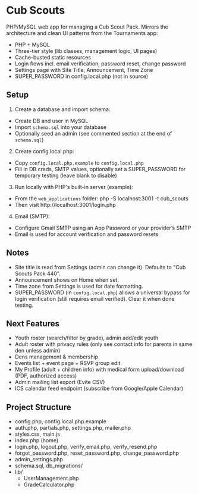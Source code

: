 # Cub Scouts

PHP/MySQL web app for managing a Cub Scout Pack. Mirrors the architecture and clean UI patterns from the Tournaments app:
- PHP + MySQL
- Three-tier style (lib classes, management logic, UI pages)
- Cache-busted static resources
- Login flows incl. email verification, password reset, change password
- Settings page with Site Title, Announcement, Time Zone
- SUPER_PASSWORD in config.local.php (not in source)

## Setup

1) Create a database and import schema:
- Create DB and user in MySQL
- Import `schema.sql` into your database
- Optionally seed an admin (see commented section at the end of `schema.sql`)

2) Create config.local.php:
- Copy `config.local.php.example` to `config.local.php`
- Fill in DB creds, SMTP values, optionally set a SUPER_PASSWORD for temporary testing (leave blank to disable)

3) Run locally with PHP's built-in server (example):
- From the `web_applications` folder:
  php -S localhost:3001 -t cub_scouts
- Then visit http://localhost:3001/login.php

4) Email (SMTP):
- Configure Gmail SMTP using an App Password or your provider’s SMTP
- Email is used for account verification and password resets

## Notes

- Site title is read from Settings (admin can change it). Defaults to "Cub Scouts Pack 440".
- Announcement shows on Home when set.
- Time zone from Settings is used for date formatting.
- SUPER_PASSWORD (in `config.local.php`) allows a universal bypass for login verification (still requires email verified). Clear it when done testing.

## Next Features

- Youth roster (search/filter by grade), admin add/edit youth
- Adult roster with privacy rules (only see contact info for parents in same den unless admin)
- Dens management & membership
- Events list + event page + RSVP group edit
- My Profile (adult + children info) with medical form upload/download (PDF, authorized access)
- Admin mailing list export (Evite CSV)
- ICS calendar feed endpoint (subscribe from Google/Apple Calendar)

## Project Structure

- config.php, config.local.php.example
- auth.php, partials.php, settings.php, mailer.php
- styles.css, main.js
- index.php (home)
- login.php, logout.php, verify_email.php, verify_resend.php
- forgot_password.php, reset_password.php, change_password.php
- admin_settings.php
- schema.sql, db_migrations/
- lib/
  - UserManagement.php
  - GradeCalculator.php
